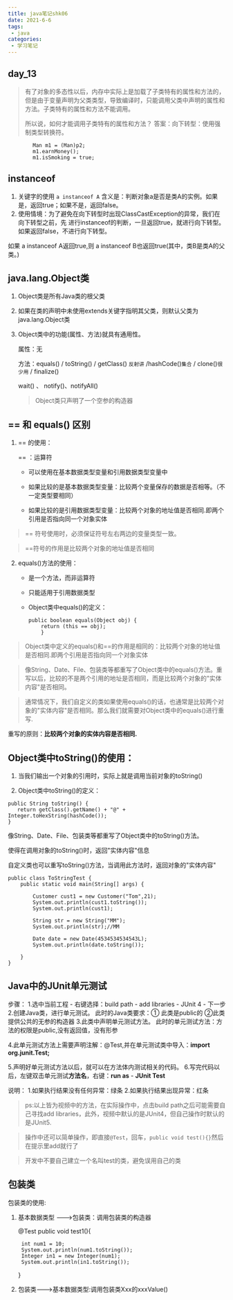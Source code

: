 ```yaml
---
title: java笔记shk06
date: 2021-6-6
tags:
 - java
categories:
 - 学习笔记
---
```


## day_13

> 有了对象的多态性以后，内存中实际上是加载了子类特有的属性和方法的，但是由于变量声明为父类类型，导致编译时，只能调用父类中声明的属性和方法。子类特有的属性和方法不能调用。
>
> 所以说，如何才能调用子类特有的属性和方法？
> 答案：向下转型：使用强制类型转换符。

```
		Man m1 = (Man)p2;
		m1.earnMoney();
		m1.isSmoking = true;
```

## instanceof

1. 关键字的使用
   ```a instanceof A``` 含义是：判断对象a是否是类A的实例。如果是，返回true；如果不是，返回false。
2. 使用情境：为了避免在向下转型时出现ClassCastException的异常，我们在向下转型之前，先
   进行instanceof的判断，一旦返回true，就进行向下转型。如果返回false，不进行向下转型。

如果 a instanceof A返回true,则 a instanceof B也返回true(其中，类B是类A的父类。)

##  java.lang.Object类
1. Object类是所有Java类的根父类

2. 如果在类的声明中未使用extends关键字指明其父类，则默认父类为java.lang.Object类 

3. Object类中的功能(属性、方法)就具有通用性。

   属性：无

   方法：equals() / toString() / getClass() ```反射讲``` /hashCode()```集合``` / clone()```很少用```  / finalize()

   wait() 、 notify()、notifyAll()

   > Object类只声明了一个空参的构造器

## == 和 equals() 区别

1. == 的使用：

   == ：运算符

   + 可以使用在基本数据类型变量和引用数据类型变量中

   + 如果比较的是基本数据类型变量：比较两个变量保存的数据是否相等。（不一定类型要相同）

   + 如果比较的是引用数据类型变量：比较两个对象的地址值是否相同.即两个引用是否指向同一个对象实体

> == 符号使用时，必须保证符号左右两边的变量类型一致。

> ==符号的作用是比较两个对象的地址值是否相同

2. equals()方法的使用：

   + 是一个方法，而非运算符

   + 只能适用于引用数据类型

   + Object类中equals()的定义：

     ```
     public boolean equals(Object obj) {
         return (this == obj);
         }
     ```

     

> Object类中定义的equals()和==的作用是相同的：比较两个对象的地址值是否相同.即两个引用是否指向同一个对象实体

> 像String、Date、File、包装类等都重写了Object类中的equals()方法。重写以后，比较的不是两个引用的地址是否相同，而是比较两个对象的"实体内容"是否相同。

> 通常情况下，我们自定义的类如果使用equals()的话，也通常是比较两个对象的"实体内容"是否相同。那么我们就需要对Object类中的equals()进行重写.

重写的原则：**比较两个对象的实体内容是否相同.**

## Object类中toString()的使用：

1. 当我们输出一个对象的引用时，实际上就是调用当前对象的toString()

2. Object类中toString()的定义：

```
public String toString() {
   return getClass().getName() + "@" + Integer.toHexString(hashCode());
}
```

像String、Date、File、包装类等都重写了Object类中的toString()方法。

使得在调用对象的toString()时，返回"实体内容"信息

自定义类也可以重写toString()方法，当调用此方法时，返回对象的"实体内容"

```
public class ToStringTest {
	public static void main(String[] args) {
		
		Customer cust1 = new Customer("Tom",21);
		System.out.println(cust1.toString());
		System.out.println(cust1);
		
		String str = new String("MM");
		System.out.println(str);//MM
		
		Date date = new Date(4534534534543L);
		System.out.println(date.toString());
		
	}
}
```



## Java中的JUnit单元测试

 步骤：
 1.选中当前工程 - 右键选择：build path - add libraries - JUnit 4 - 下一步
 2.创建Java类，进行单元测试。
   此时的Java类要求：① 此类是public的  ②此类提供公共的无参的构造器
 3.此类中声明单元测试方法。
   此时的单元测试方法：方法的权限是public,没有返回值，没有形参

 4.此单元测试方法上需要声明注解：@Test,并在单元测试类中导入：**import org.junit.Test;**

 5.声明好单元测试方法以后，就可以在方法体内测试相关的代码。
 6.写完代码以后，左键双击单元测试**方法名**，右键：**run as** - **JUnit Test**

 说明：
 1.如果执行结果没有任何异常：绿条
 2.如果执行结果出现异常：红条

> ps:以上皆为视频中的方法，在实际操作中，点击build path之后可能需要自己寻找add libraries，此外，视频中默认的是JUnit4，但自己操作时默认的是JUnit5.

> 操作中还可以简单操作，即直接```@Test```，回车，```public void test(){}```然后在提示里add就行了

> 开发中不要自己建立一个名叫test的类，避免误用自己的类



## 包装类

包装类的使用:

1. 基本数据类型 --->包装类：调用包装类的构造器

	@Test
	public void test1(){
		
		int num1 = 10;
		System.out.println(num1.toString());
		Integer in1 = new Integer(num1);
		System.out.println(in1.toString());
	}
2. 包装类--->基本数据类型:调用包装类Xxx的xxxValue()